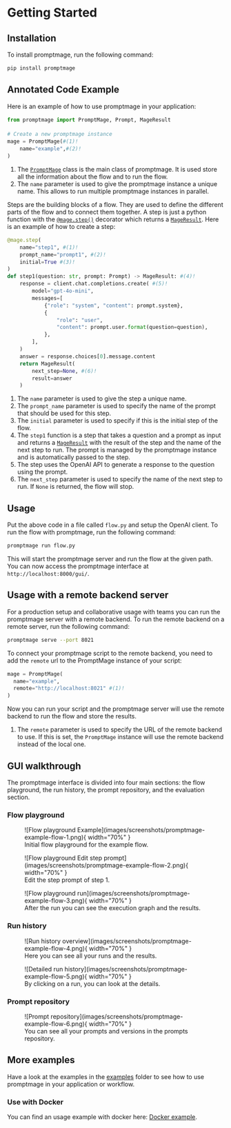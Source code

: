 
# Getting Started

## Installation

To install promptmage, run the following command:

```bash
pip install promptmage 
```

## Annotated Code Example

Here is an example of how to use promptmage in your application:

``` python
from promptmage import PromptMage, Prompt, MageResult

# Create a new promptmage instance
mage = PromptMage(#(1)!
    name="example",#(2)!
)
```

1.  The [`PromptMage`](/reference/#promptmage) class is the main class of promptmage. It is used store all the information about the flow and to run the flow.
2.  The `name` parameter is used to give the promptmage instance a unique name. This allows to run multiple promptmage instances in parallel.

Steps are the building blocks of a flow. They are used to define the different parts of the flow and to connect them together. A step is just a python function with the [`@mage.step()`](/reference/#promptmagestep) decorator which returns a [`MageResult`](/reference/#mageresult). Here is an example of how to create a step:

``` python
@mage.step(
    name="step1", #(1)!
    prompt_name="prompt1", #(2)!
    initial=True #(3)!
)
def step1(question: str, prompt: Prompt) -> MageResult: #(4)!
    response = client.chat.completions.create( #(5)!
        model="gpt-4o-mini",
        messages=[
            {"role": "system", "content": prompt.system},
            {
                "role": "user",
                "content": prompt.user.format(question=question),
            },
        ],
    )
    answer = response.choices[0].message.content
    return MageResult(
        next_step=None, #(6)!
        result=answer
    )
```

1.  The `name` parameter is used to give the step a unique name.
2.  The `prompt_name` parameter is used to specify the name of the prompt that should be used for this step.
3.  The `initial` parameter is used to specify if this is the initial step of the flow.
4.  The `step1` function is a step that takes a question and a prompt as input and returns a [`MageResult`](/reference/#mageresult) with the result of the step and the name of the next step to run. The prompt is managed by the promptmage instance and is automatically passed to the step.
5. The step uses the OpenAI API to generate a response to the question using the prompt.
6.  The `next_step` parameter is used to specify the name of the next step to run. If `None` is returned, the flow will stop.


## Usage

Put the above code in a file called `flow.py` and setup the OpenAI client. To run the flow with promptmage, run the following command:

```bash
promptmage run flow.py
```

This will start the promptmage server and run the flow at the given path. You can now access the promptmage interface at `http://localhost:8000/gui/`.

## Usage with a remote backend server

For a production setup and collaborative usage with teams you can run the promptmage server with a remote backend. To run the remote backend on a remote server, run the following command:

```bash
promptmage serve --port 8021
```

To connect your promptmage script to the remote backend, you need to add the `remote` url to the PromptMage instance of your script:

```python
mage = PromptMage(
  name="example",
  remote="http://localhost:8021" #(1)!
)
```

Now you can run your script and the promptmage server will use the remote backend to run the flow and store the results.

1. The `remote` parameter is used to specify the URL of the remote backend to use. If this is set, the `PromptMage` instance will use the remote backend instead of the local one.



## GUI walkthrough

The promptmage interface is divided into four main sections: the flow playground, the run history, the prompt repository, and the evaluation section.

### Flow playground

<figure markdown="span">
  ![Flow playground Example](images/screenshots/promptmage-example-flow-1.png){ width="70%" }
  <figcaption>Initial flow playground for the example flow.</figcaption>
</figure>

<figure markdown="span">
  ![Flow playground Edit step prompt](images/screenshots/promptmage-example-flow-2.png){ width="70%" }
  <figcaption>Edit the step prompt of step 1.</figcaption>
</figure>

<figure markdown="span">
  ![Flow playground run](images/screenshots/promptmage-example-flow-3.png){ width="70%" }
  <figcaption>After the run you can see the execution graph and the results.</figcaption>
</figure>

### Run history

<figure markdown="span">
  ![Run history overview](images/screenshots/promptmage-example-flow-4.png){ width="70%" }
  <figcaption>Here you can see all your runs and the results.</figcaption>
</figure>

<figure markdown="span">
  ![Detailed run history](images/screenshots/promptmage-example-flow-5.png){ width="70%" }
  <figcaption>By clicking on a run, you can look at the details.</figcaption>
</figure>

### Prompt repository

<figure markdown="span">
  ![Prompt repository](images/screenshots/promptmage-example-flow-6.png){ width="70%" }
  <figcaption>You can see all your prompts and versions in the prompts repository.</figcaption>
</figure>


## More examples

Have a look at the examples in the [examples](https://github.com/tsterbak/promptmage/tree/main/examples) folder to see how to use promptmage in your application or workflow.

### Use with Docker

You can find an usage example with docker here: [Docker example](https://github.com/tsterbak/promptmage/tree/main/examples/docker).
